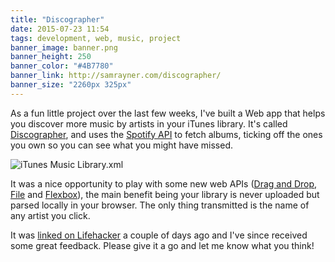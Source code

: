 ```yaml
---
title: "Discographer"
date: 2015-07-23 11:54
tags: development, web, music, project
banner_image: banner.png
banner_height: 250
banner_color: "#4B7780"
banner_link: http://samrayner.com/discographer/
banner_size: "2260px 325px"
---
```


As a fun little project over the last few weeks, I've built a Web app that helps you discover more music by artists in your iTunes library. It's called [Discographer][d], and uses the [Spotify API][sapi] to fetch albums, ticking off the ones you own so you can see what you might have missed.

<img src="/posts/discographer/file.png" alt="iTunes Music Library.xml" class="right" />

It was a nice opportunity to play with some new web APIs ([Drag and Drop][dnd], [File][fr] and [Flexbox][fb]), the main benefit being your library is never uploaded but parsed locally in your browser. The only thing transmitted is the name of any artist you click.

It was [linked on Lifehacker][lh] a couple of days ago and I've since received some great feedback. Please give it a go and let me know what you think!

[d]: http://www.samrayner.com/discographer/
[fr]: http://www.w3.org/TR/FileAPI/
[dnd]: http://www.w3.org/TR/2010/WD-html5-20101019/dnd.htm
[fb]: http://www.w3.org/TR/css-flexbox-1/
[sapi]: https://developer.spotify.com/web-api/
[lh]: http://lifehacker.com/discographer-scans-your-itunes-library-for-artists-miss-1719274310

